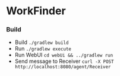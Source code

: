 # WorkFinder

### Build

* Build `./gradlew build`
* Run `./gradlew execute`
* Run WebUI `cd webUi && ../gradlew run`
* Send message to Receiver `curl -X POST http://localhost:8080/agent/Receiver`
